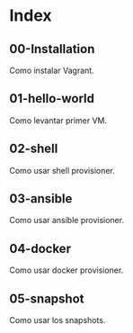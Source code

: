 # Index

## 00-Installation 
Como instalar Vagrant.

## 01-hello-world
Como levantar primer VM.

## 02-shell
Como usar shell provisioner.

## 03-ansible
Como usar ansible provisioner.

## 04-docker
Como usar docker provisioner.

## 05-snapshot
Como usar los snapshots.